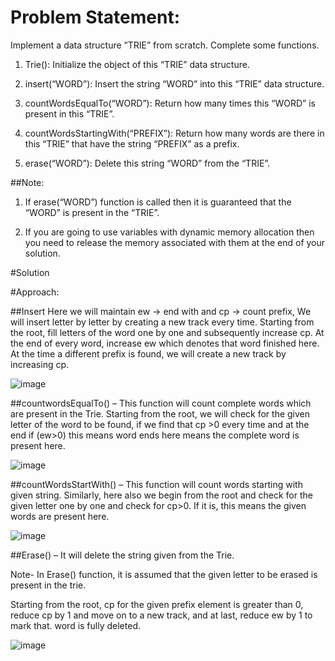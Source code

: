 # Problem Statement:
Implement a data structure ”TRIE” from scratch. Complete some functions.

1) Trie(): Initialize the object of this “TRIE” data structure.

2) insert(“WORD”): Insert the string “WORD”  into this “TRIE” data structure.

3) countWordsEqualTo(“WORD”): Return how many times this “WORD” is present in this “TRIE”.

4) countWordsStartingWith(“PREFIX”): Return how many words are there in this “TRIE” that have the string “PREFIX” as a prefix.

5) erase(“WORD”): Delete this string “WORD” from the “TRIE”.


##Note:
1. If erase(“WORD”) function is called then it is guaranteed that the “WORD” is present in the “TRIE”.

2. If you are going to use variables with dynamic memory allocation then you need to release the memory associated with them at the end of your solution.

#Solution

#Approach: 

##Insert
Here we will maintain ew -> end with  and  cp -> count prefix,
We will insert letter by letter by creating a new track every time. Starting from the root, fill letters of the word one by one and subsequently increase cp. At the end of every word, increase ew which denotes that word finished here. At the time a different prefix is found, we will create a new track by increasing cp.

![image](https://user-images.githubusercontent.com/77964981/173284186-c27e86f1-daff-4e25-8f40-9404d3e007dd.png)


##countwordsEqualTo() – This function will count complete words which are present in the Trie. Starting from the root, we will check for the given letter of the word to be found, if we find that cp >0 every time and at the end if (ew>0) this means word ends here means the complete word is present here.

![image](https://user-images.githubusercontent.com/77964981/173284264-9efbbb3f-1c56-41b6-8899-9332af56bd97.png)


##countWordsStartWith() – This function will count words starting with given string. Similarly, here also we begin from the root and check for the given letter one by one and check for cp>0. If it is, this means the given words are present here.

![image](https://user-images.githubusercontent.com/77964981/173284328-bd3844b7-a71c-4c0d-acdf-189f66dd88eb.png)


##Erase() – It will delete the string given from the Trie.

Note- In Erase() function, it is assumed that the given letter to be erased is present in the trie.

Starting from the root, cp for the given prefix element is greater than 0, reduce cp by 1 and move on to a new track, and at last, reduce ew by 1  to mark that. word is fully deleted.

![image](https://user-images.githubusercontent.com/77964981/173284393-ff008202-5858-4775-b560-86688948b9b9.png)
